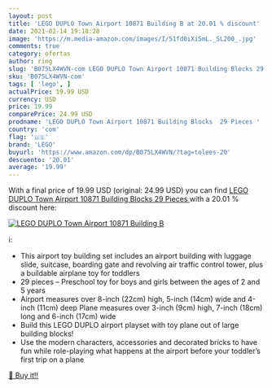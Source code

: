 ```yaml
---
layout: post
title: 'LEGO DUPLO Town Airport 10871 Building B at 20.01 % discount'
date: 2021-02-14 19:18:28
image: 'https://m.media-amazon.com/images/I/51fd0iXi5mL._SL200_.jpg'
comments: true
category: ofertas
author: ring
slug: 'B075LX4WVN-com LEGO DUPLO Town Airport 10871 Building Blocks 29 Pieces'
sku: 'B075LX4WVN-com'
tags: [ 'lego', ]
actualPrice: 19.99 USD
currency: USD
price: 19.99
comparePrice: 24.99 USD
prodname: 'LEGO DUPLO Town Airport 10871 Building Blocks  29 Pieces '
country: 'com'
flag: '🇺🇸'
brand: 'LEGO'
buyurl: 'https://www.amazon.com/dp/B075LX4WVN/?tag=tolees-20'
descuento: '20.01'
average: '19.99'
---
```


With a final price of 19.99 USD (original: 24.99 USD) you can find [LEGO DUPLO Town Airport 10871 Building Blocks  29 Pieces ](https://www.amazon.com/dp/B075LX4WVN/?tag=tolees-20) with a  20.01 % discount here:

[![LEGO DUPLO Town Airport 10871 Building B](https://m.media-amazon.com/images/I/51fd0iXi5mL._SL200_.jpg)](https://www.amazon.com/dp/B075LX4WVN/?tag=tolees-20)

ℹ️:

- This airport toy building set includes an airport building with luggage slide, suitcase, boarding gate and revolving air traffic control tower, plus a buildable airplane toy for toddlers
- 29 pieces – Preschool toy for boys and girls between the ages of 2 and 5 years
- Airport measures over 8-inch (22cm) high, 5-inch (14cm) wide and 4-inch (11cm) deep Plane measures over 3-inch (9cm) high, 7-inch (18cm) long and 6-inch (17cm) wide
- Build this LEGO DUPLO airport playset with toy plane out of large building blocks!
- Use the modern characters, accessories and decorated bricks to have fun while role-playing what happens at the airport before your toddler’s first trip on a plane

[🛒 Buy it!!](https://www.amazon.com/dp/B075LX4WVN/?tag=tolees-20)
